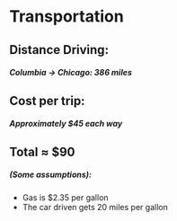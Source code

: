 # Transportation

## Distance Driving:
##### Columbia -> Chicago: 386 miles

## Cost per trip:
##### Approximately $45 each way
## Total ≈ $90
##### (Some assumptions):
* Gas is $2.35 per gallon
* The car driven gets 20 miles per gallon
